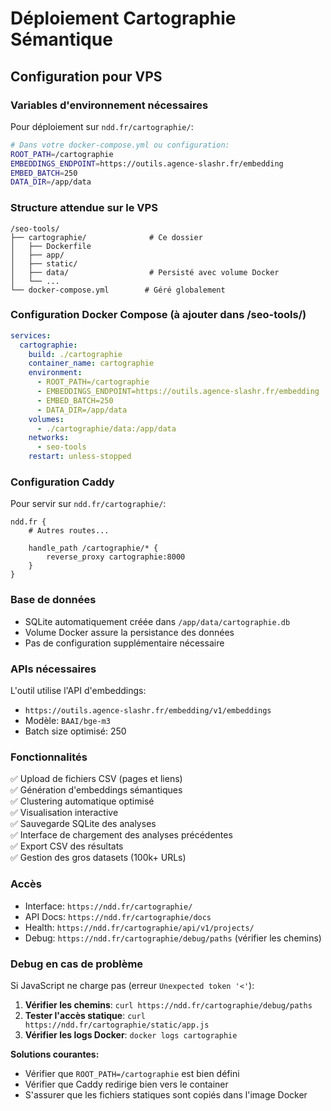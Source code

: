 # Déploiement Cartographie Sémantique

## Configuration pour VPS

### Variables d'environnement nécessaires

Pour déploiement sur `ndd.fr/cartographie/`:

```bash
# Dans votre docker-compose.yml ou configuration:
ROOT_PATH=/cartographie
EMBEDDINGS_ENDPOINT=https://outils.agence-slashr.fr/embedding
EMBED_BATCH=250
DATA_DIR=/app/data
```

### Structure attendue sur le VPS

```
/seo-tools/
├── cartographie/              # Ce dossier
│   ├── Dockerfile
│   ├── app/
│   ├── static/
│   ├── data/                  # Persisté avec volume Docker
│   └── ...
└── docker-compose.yml        # Géré globalement
```

### Configuration Docker Compose (à ajouter dans /seo-tools/)

```yaml
services:
  cartographie:
    build: ./cartographie
    container_name: cartographie
    environment:
      - ROOT_PATH=/cartographie
      - EMBEDDINGS_ENDPOINT=https://outils.agence-slashr.fr/embedding
      - EMBED_BATCH=250
      - DATA_DIR=/app/data
    volumes:
      - ./cartographie/data:/app/data
    networks:
      - seo-tools
    restart: unless-stopped
```

### Configuration Caddy

Pour servir sur `ndd.fr/cartographie/`:

```caddyfile
ndd.fr {
    # Autres routes...
    
    handle_path /cartographie/* {
        reverse_proxy cartographie:8000
    }
}
```

### Base de données

- SQLite automatiquement créée dans `/app/data/cartographie.db`
- Volume Docker assure la persistance des données
- Pas de configuration supplémentaire nécessaire

### APIs nécessaires

L'outil utilise l'API d'embeddings:
- `https://outils.agence-slashr.fr/embedding/v1/embeddings`
- Modèle: `BAAI/bge-m3`
- Batch size optimisé: 250

### Fonctionnalités

✅ Upload de fichiers CSV (pages et liens)  
✅ Génération d'embeddings sémantiques  
✅ Clustering automatique optimisé  
✅ Visualisation interactive  
✅ Sauvegarde SQLite des analyses  
✅ Interface de chargement des analyses précédentes  
✅ Export CSV des résultats  
✅ Gestion des gros datasets (100k+ URLs)  

### Accès

- Interface: `https://ndd.fr/cartographie/`  
- API Docs: `https://ndd.fr/cartographie/docs`  
- Health: `https://ndd.fr/cartographie/api/v1/projects/`
- Debug: `https://ndd.fr/cartographie/debug/paths` (vérifier les chemins)

### Debug en cas de problème

Si JavaScript ne charge pas (erreur `Unexpected token '<'`):

1. **Vérifier les chemins**: `curl https://ndd.fr/cartographie/debug/paths`
2. **Tester l'accès statique**: `curl https://ndd.fr/cartographie/static/app.js`
3. **Vérifier les logs Docker**: `docker logs cartographie`

**Solutions courantes:**
- Vérifier que `ROOT_PATH=/cartographie` est bien défini
- Vérifier que Caddy redirige bien vers le container
- S'assurer que les fichiers statiques sont copiés dans l'image Docker